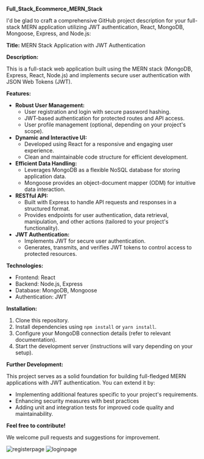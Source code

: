 **Full_Stack_Ecommerce_MERN_Stack**

I'd be glad to craft a comprehensive GitHub project description for your full-stack MERN application utilizing JWT authentication, React, MongoDB, Mongoose, Express, and Node.js:

**Title:** MERN Stack Application with JWT Authentication

**Description:**

This is a full-stack web application built using the MERN stack (MongoDB, Express, React, Node.js) and implements secure user authentication with JSON Web Tokens (JWT).

**Features:**

* **Robust User Management:**
    - User registration and login with secure password hashing.
    - JWT-based authentication for protected routes and API access.
    - User profile management (optional, depending on your project's scope).
* **Dynamic and Interactive UI:**
    - Developed using React for a responsive and engaging user experience.
    - Clean and maintainable code structure for efficient development.
* **Efficient Data Handling:**
    - Leverages MongoDB as a flexible NoSQL database for storing application data.
    - Mongoose provides an object-document mapper (ODM) for intuitive data interaction.
* **RESTful API:**
    - Built with Express to handle API requests and responses in a structured format.
    - Provides endpoints for user authentication, data retrieval, manipulation, and other actions (tailored to your project's functionality).
* **JWT Authentication:**
    - Implements JWT for secure user authentication.
    - Generates, transmits, and verifies JWT tokens to control access to protected resources.

**Technologies:**

* Frontend: React
* Backend: Node.js, Express
* Database: MongoDB, Mongoose
* Authentication: JWT

**Installation:**

1. Clone this repository.
2. Install dependencies using `npm install` or `yarn install`.
3. Configure your MongoDB connection details (refer to relevant documentation).
4. Start the development server (instructions will vary depending on your setup).

**Further Development:**

This project serves as a solid foundation for building full-fledged MERN applications with JWT authentication. You can extend it by:

* Implementing additional features specific to your project's requirements.
* Enhancing security measures with best practices 
* Adding unit and integration tests for improved code quality and maintainability.

**Feel free to contribute!**

We welcome pull requests and suggestions for improvement.

![registerpage](https://github.com/DataWhizEngineer/Full_Stack_Ecommerce_MERN_Stack/assets/141387846/1625429a-0d43-4269-9f77-06f1c5efb53d)  ![loginpage](https://github.com/DataWhizEngineer/Full_Stack_Ecommerce_MERN_Stack/assets/141387846/579072cd-c72a-4acf-afde-1d87382abfad)


